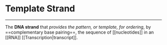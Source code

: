# Template Strand
---
The **DNA strand** that *provides the pattern, or template, for ordering*, by ==complementary base pairing==, the sequence of [[nucleotides]] in an [[RNA]] [[Transcription|transcript]].